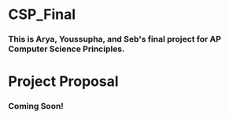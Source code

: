 # CSP_Final
### This is Arya, Youssupha, and Seb's final project for AP Computer Science Principles.

# Project Proposal
### Coming Soon!
